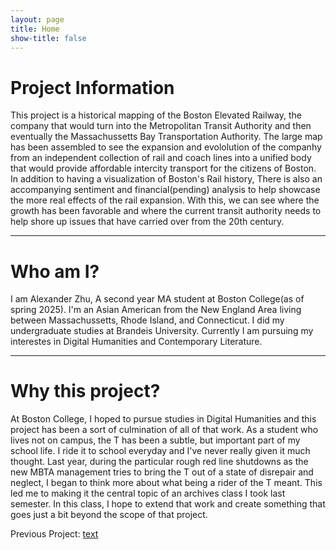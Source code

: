 ```yaml
---
layout: page
title: Home
show-title: false
---
```

# Project Information

This project is a historical mapping of the Boston Elevated Railway, the company that would turn into the Metropolitan Transit Authority and then eventually the Massachussetts Bay Transportation Authority. The large map has been assembled to see the expansion and evololution of the companhy from an independent collection of rail and coach lines into a unified body that would provide affordable intercity transport for the citizens of Boston. In addition to having a visualization of Boston's Rail history, There is also an accompanying sentiment and financial(pending) analysis to help showcase the more real effects of the rail expansion. With this, we can see where the growth has been favorable and where the current transit authority needs to help shore up issues that have carried over from the 20th century.

---

# Who am I?

I am Alexander Zhu, A second year MA student at Boston College(as of spring 2025). I'm an Asian American from the New England Area living between Massachussetts, Rhode Island, and Connecticut. I did my undergraduate studies at Brandeis University. Currently I am pursuing my interestes in Digital Humanities and Contemporary Literature.

---

# Why this project?

 At Boston College, I hoped to pursue studies in Digital Humanities and this project has been a sort of culmination of all of that work. As a student who lives not on campus, the T has been a subtle, but important part of my school life. I ride it to school everyday and I've never really given it much thought. Last year, during the particular rough red line shutdowns as the new MBTA management tries to bring the T out of a state of disrepair and neglect, I began to think more about what being a rider of the T meant. This led me to making it the central topic of an archives class I took last semester. In this class, I hope to extend that work and create something that goes just a bit beyond the scope of that project.

Previous Project: [text](https://storymaps.arcgis.com/stories/5bdd9dba42cb458e9ac12d18d44df000)